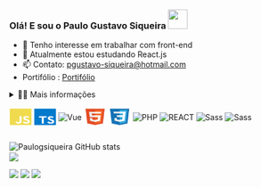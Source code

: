 ### Olá! E sou o Paulo Gustavo Siqueira <img src="https://raw.githubusercontent.com/MartinHeinz/MartinHeinz/master/wave.gif" width="35px" height="35px" />

- 🔭 Tenho interesse em trabalhar com front-end
- 🌱 Atualmente estou estudando React.js
- 📫 Contato: pgustavo-siqueira@hotmail.com
- Portifólio : <a href="https://portifolio-react-orcin.vercel.app/"> Portifólio </a>

 <details>
  <summary>👨‍💻 Mais informações</summary>

  - Atualmente tenho 26 anos e moro em Bauru - São Paulo. Sou formado em Engenharia Mecânica, tenho experiência com Análise de Processos Industriais e Melhoria Contínua de Processos. Decidi migrar para área de tecnologia após usar Python para desenvolver um RPA que gerasse um relatório diariamente, depois disso comecei a estudar mais sobre a Área de Tecnologia e Desenvolvimento. Iniciei minha segunda graduação em Análise e Desenvolvimento de Sistemas em 2022, a partir desse momento me identifiquei com a área de Front-End e venho estudando tecnologias desde então.

</details>



<div style="display: inline_block"><br>
  <img align="center" alt="Js" height="30" width="40" src="https://raw.githubusercontent.com/devicons/devicon/master/icons/javascript/javascript-plain.svg">
  <img align="center" alt="Ts" height="30" width="40" src="https://raw.githubusercontent.com/devicons/devicon/master/icons/typescript/typescript-plain.svg">
  <img align="center" alt="Vue" height="30" width="40" src="https://cdn.jsdelivr.net/gh/devicons/devicon/icons/vuejs/vuejs-original.svg">
  <img align="center" alt="HTML" height="30" width="40" src="https://raw.githubusercontent.com/devicons/devicon/master/icons/html5/html5-original.svg">
  <img align="center" alt="CSS" height="30" width="40" src="https://raw.githubusercontent.com/devicons/devicon/master/icons/css3/css3-original.svg">
  <img align="center" alt="PHP" height="30" width="40" src="https://cdn.jsdelivr.net/gh/devicons/devicon/icons/php/php-original.svg">
  <img align="center" alt="REACT" height="30" width="40" src="https://cdn.jsdelivr.net/gh/devicons/devicon/icons/react/react-original.svg" />
  <img align="center" alt="Sass" height="30" width="40" src="https://cdn.jsdelivr.net/gh/devicons/devicon/icons/sass/sass-original.svg" />
  <img align="center" alt="Sass" height="30" width="40" src="https://cdn.jsdelivr.net/gh/devicons/devicon/icons/mysql/mysql-original.svg" />

</div>
  
  ##
 

<div>
  
  ![Paulogsiqueira GitHub stats](https://github-readme-stats.vercel.app/api?username=Paulogsiqueira&show_icons=true&theme=gotham)
</br>
<a href="https://github.com/Paulogsiqueira/github-readme-stats"><img align="center" src="https://github-readme-stats.vercel.app/api/top-langs/?username=Paulogsiqueira&layout=compact&theme=buefy&hide_border=true" /></a> 
  
</div>

<div> 
  <a href="https://instagram.com/pgustavosiqueira" target="_blank"><img src="https://img.shields.io/badge/-Instagram-%23E4405F?style=for-the-badge&logo=instagram&logoColor=white" target="_blank"></a>
  <a href = "mailto:pgustavo-siqueira@hotmail.com"><img src="https://img.shields.io/badge/Microsoft_Outlook-0078D4?style=for-the-badge&logo=microsoft-outlook&logoColor=white" target="_blank"></a>
  <a href="https://www.linkedin.com/in/paulo-gustavo-siqueira-48994916a" target="_blank"><img src="https://img.shields.io/badge/-LinkedIn-%230077B5?style=for-the-badge&logo=linkedin&logoColor=white" target="_blank"></a> 
  
</div>

